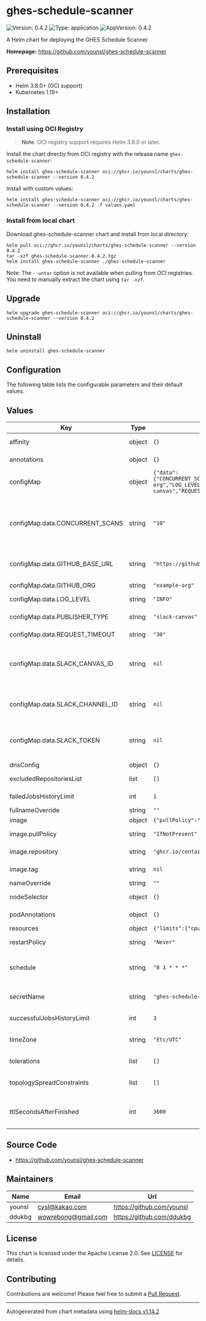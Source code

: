 # ghes-schedule-scanner

![Version: 0.4.2](https://img.shields.io/badge/Version-0.4.2-informational?style=flat-square) ![Type: application](https://img.shields.io/badge/Type-application-informational?style=flat-square) ![AppVersion: 0.4.2](https://img.shields.io/badge/AppVersion-0.4.2-informational?style=flat-square)

A Helm chart for deploying the GHES Schedule Scanner

**Homepage:** <https://github.com/younsl/ghes-schedule-scanner>

## Prerequisites

- Helm 3.8.0+ (OCI support)
- Kubernetes 1.19+

## Installation

### Install using OCI Registry

> **Note**: OCI registry support requires Helm 3.8.0 or later.

Install the chart directly from OCI registry with the release name `ghes-schedule-scanner`:

```console
helm install ghes-schedule-scanner oci://ghcr.io/younsl/charts/ghes-schedule-scanner --version 0.4.2
```

Install with custom values:

```console
helm install ghes-schedule-scanner oci://ghcr.io/younsl/charts/ghes-schedule-scanner --version 0.4.2 -f values.yaml
```

### Install from local chart

Download ghes-schedule-scanner chart and install from local directory:

```console
helm pull oci://ghcr.io/younsl/charts/ghes-schedule-scanner --version 0.4.2
tar -xzf ghes-schedule-scanner-0.4.2.tgz
helm install ghes-schedule-scanner ./ghes-schedule-scanner
```

Note: The `--untar` option is not available when pulling from OCI registries. You need to manually extract the chart using `tar -xzf`.

## Upgrade

```console
helm upgrade ghes-schedule-scanner oci://ghcr.io/younsl/charts/ghes-schedule-scanner --version 0.4.2
```

## Uninstall

```console
helm uninstall ghes-schedule-scanner
```

## Configuration

The following table lists the configurable parameters and their default values.

## Values

| Key | Type | Default | Description |
|-----|------|---------|-------------|
| affinity | object | `{}` | Pod affinity settings affinity is used to configure additional pod settings |
| annotations | object | `{}` | CronJob annotations annotations are used to configure additional CronJob settings |
| configMap | object | `{"data":{"CONCURRENT_SCANS":"10","GITHUB_BASE_URL":"https://github.example.com","GITHUB_ORG":"example-org","LOG_LEVEL":"INFO","PUBLISHER_TYPE":"slack-canvas","REQUEST_TIMEOUT":"30","SLACK_CANVAS_ID":null,"SLACK_CHANNEL_ID":null,"SLACK_TOKEN":null}}` | ConfigMap data containing application configuration |
| configMap.data.CONCURRENT_SCANS | string | `"10"` | Number of concurrent repository scans This value is used to limit the number of concurrent goroutines that are scanning repositories. Recommended CONCURRENT_SCANS value depends on several factors: - GitHub API rate limits - GitHub API response time (latency) - Network conditions between your cluster and GitHub Enterprise Typical values range from 10-50, but can be higher if needed. |
| configMap.data.GITHUB_BASE_URL | string | `"https://github.example.com"` | GitHub Enterprise base URL The API endpoint will be automatically appended with '/api/v3' For example: https://github.example.com/api/v3 |
| configMap.data.GITHUB_ORG | string | `"example-org"` | GitHub Enterprise organization name Organization name is used to scan all repositories for the given organization |
| configMap.data.LOG_LEVEL | string | `"INFO"` | Application log level |
| configMap.data.PUBLISHER_TYPE | string | `"slack-canvas"` | Publisher type to use (Available values: console, slack-canvas) This value determines which publisher will be used to output scan results |
| configMap.data.REQUEST_TIMEOUT | string | `"30"` | HTTP request timeout in seconds |
| configMap.data.SLACK_CANVAS_ID | string | `nil` | Slack Canvas ID to update a canvas page in Slack channel. Slack Canvas URL have the following format: https://<WORKSPACE>.slack.com/docs/<CHANNEL_ID>/<CANVAS_ID> How to get: 1. Copy the last part from Canvas URL you want to update Canvas URL format: https://workspace.slack.com/docs/CHANNEL_ID/CANVAS_ID |
| configMap.data.SLACK_CHANNEL_ID | string | `nil` | Slack Channel ID to create a canvas page in Slack channel How to get: 1. Click channel name in Slack 2. Click "View channel details" 3. Scroll to bottom and copy Channel ID starting with `C` |
| configMap.data.SLACK_TOKEN | string | `nil` | Slack Bot Token to create a canvas page in Slack channel. Do not use a slack app token. How to get: 1. Go to https://api.slack.com/apps 2. Select your app > "OAuth & Permissions" 3. Copy "Bot User OAuth Token" starting with `xoxb-` |
| dnsConfig | object | `{}` | DNS config for the CronJob pod |
| excludedRepositoriesList | list | `[]` | List of repositories to exclude from the scan Note: Please exclude the organization name, only the repository name. |
| failedJobsHistoryLimit | int | `1` | Number of failed jobs to keep in history This value is used to limit the number of failed jobs |
| fullnameOverride | string | `""` | Override the full name template |
| image | object | `{"pullPolicy":"IfNotPresent","repository":"ghcr.io/containerelic/gss","tag":null}` | Container image configuration |
| image.pullPolicy | string | `"IfNotPresent"` | Image pull policy (Available values: Always, IfNotPresent, Never) |
| image.repository | string | `"ghcr.io/containerelic/gss"` | Container image repository This value is used to specify the container image repository. |
| image.tag | string | `nil` | Container image tag (If not set, will use Chart's appVersion by default.) |
| nameOverride | string | `""` | Override the chart name |
| nodeSelector | object | `{}` | Node selector for pod assignment nodeSelector is used to configure additional pod settings |
| podAnnotations | object | `{}` | Pod annotations annotations are used to configure additional pod settings |
| resources | object | `{"limits":{"cpu":"100m","memory":"128Mi"},"requests":{"cpu":"50m","memory":"64Mi"}}` | Container resource requirements |
| restartPolicy | string | `"Never"` | Restart policy. Available values: Always, Never, OnFailure (default: Never) |
| schedule | string | `"0 1 * * *"` | CronJob schedule in Cron format (UTC) This value is used to configure the schedule for the CronJob. Cron expression details: minute (0-59), hour (0-23), day of month (1-31), month (1-12), day of week (0-7), `*` means all |
| secretName | string | `"ghes-schedule-scanner-secret"` | Name of the secret containing sensitive data This secret is used to store the GitHub access token with permissions to scan repositories. |
| successfulJobsHistoryLimit | int | `3` | Number of successful jobs to keep in history This value is used to limit the number of successful jobs |
| timeZone | string | `"Etc/UTC"` | Timezone for the CronJob This value is used to configure the timezone for the CronJob. Available timezone list: https://en.wikipedia.org/wiki/List_of_tz_database_time_zones |
| tolerations | list | `[]` | Pod tolerations tolerations are used to configure additional pod settings |
| topologySpreadConstraints | list | `[]` | Pod scheduling constraints for spreading pods across nodes or zones topologySpreadConstraints are used to configure additional pod settings |
| ttlSecondsAfterFinished | int | `3600` | TTL in seconds for finished jobs This value is used to delete finished jobs after a certain period of time. This helps to reduce the number of old job pods that are kept in the cluster. |

## Source Code

* <https://github.com/younsl/ghes-schedule-scanner>

## Maintainers

| Name | Email | Url |
| ---- | ------ | --- |
| younsl | <cysl@kakao.com> | <https://github.com/younsl> |
| ddukbg | <wowrebong@gmail.com> | <https://github.com/ddukbg> |

## License

This chart is licensed under the Apache License 2.0. See [LICENSE](https://github.com/younsl/younsl.github.io/blob/main/LICENSE) for details.

## Contributing

Contributions are welcome! Please feel free to submit a [Pull Request](https://github.com/younsl/younsl.github.io/pulls).

----------------------------------------------
Autogenerated from chart metadata using [helm-docs v1.14.2](https://github.com/norwoodj/helm-docs/releases/v1.14.2)
